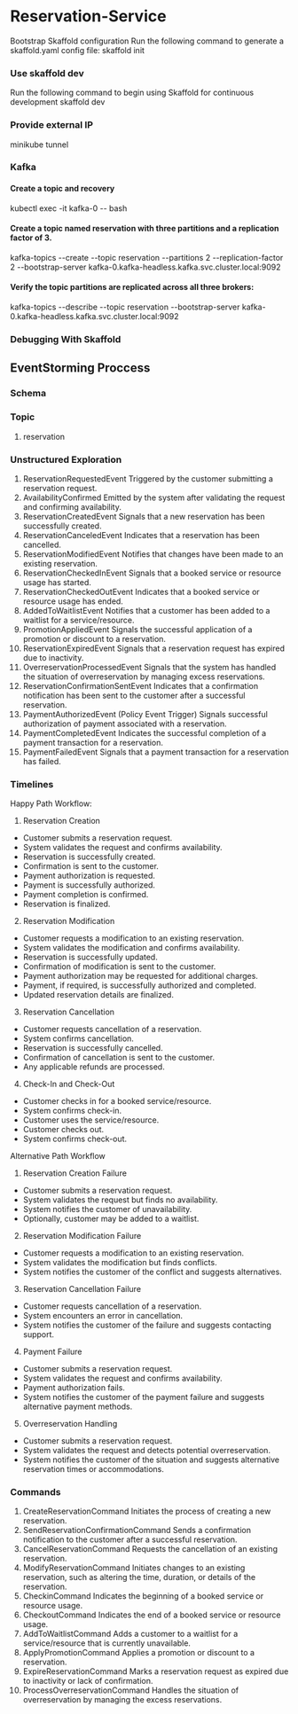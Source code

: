 # Reservation-Service
Bootstrap Skaffold configuration
Run the following command to generate a skaffold.yaml config file:
skaffold init

### Use skaffold dev
Run the following command to begin using Skaffold for continuous development
skaffold dev

### Provide external IP
minikube tunnel

### Kafka
#### Create a topic and recovery
kubectl exec -it kafka-0 -- bash

#### Create a topic named reservation with three partitions and a replication factor of 3.
kafka-topics --create --topic reservation --partitions 2 --replication-factor 2 --bootstrap-server kafka-0.kafka-headless.kafka.svc.cluster.local:9092

#### Verify the topic partitions are replicated across all three brokers:
kafka-topics --describe --topic reservation --bootstrap-server kafka-0.kafka-headless.kafka.svc.cluster.local:9092

### Debugging With Skaffold


## EventStorming Proccess
### Schema

### Topic
1. reservation

### Unstructured Exploration
1. ReservationRequestedEvent
Triggered by the customer submitting a reservation request.
2. AvailabilityConfirmed
Emitted by the system after validating the request and confirming availability.
1. ReservationCreatedEvent
Signals that a new reservation has been successfully created.
2. ReservationCanceledEvent
Indicates that a reservation has been cancelled.
3. ReservationModifiedEvent
Notifies that changes have been made to an existing reservation.
4. ReservationCheckedInEvent
Signals that a booked service or resource usage has started.
5. ReservationCheckedOutEvent
Indicates that a booked service or resource usage has ended.
6. AddedToWaitlistEvent
Notifies that a customer has been added to a waitlist for a service/resource.
7. PromotionAppliedEvent
Signals the successful application of a promotion or discount to a reservation.
8. ReservationExpiredEvent
Signals that a reservation request has expired due to inactivity.
9. OverreservationProcessedEvent
Signals that the system has handled the situation of overreservation by managing excess reservations.
10. ReservationConfirmationSentEvent
Indicates that a confirmation notification has been sent to the customer after a successful reservation.
11. PaymentAuthorizedEvent (Policy Event Trigger)
Signals successful authorization of payment associated with a reservation.
12. PaymentCompletedEvent
Indicates the successful completion of a payment transaction for a reservation.
13. PaymentFailedEvent
Signals that a payment transaction for a reservation has failed.

### Timelines
Happy Path Workflow:
1. Reservation Creation
- Customer submits a reservation request.
- System validates the request and confirms availability.
- Reservation is successfully created.
- Confirmation is sent to the customer.
- Payment authorization is requested.
- Payment is successfully authorized.
- Payment completion is confirmed.
- Reservation is finalized.
2. Reservation Modification
- Customer requests a modification to an existing reservation.
- System validates the modification and confirms availability.
- Reservation is successfully updated.
- Confirmation of modification is sent to the customer.
- Payment authorization may be requested for additional charges.
- Payment, if required, is successfully authorized and completed.
- Updated reservation details are finalized.
3. Reservation Cancellation
- Customer requests cancellation of a reservation.
- System confirms cancellation.
- Reservation is successfully cancelled.
- Confirmation of cancellation is sent to the customer.
- Any applicable refunds are processed.
4. Check-In and Check-Out
- Customer checks in for a booked service/resource.
- System confirms check-in.
- Customer uses the service/resource.
- Customer checks out.
- System confirms check-out.


Alternative Path Workflow
1. Reservation Creation Failure
- Customer submits a reservation request.
- System validates the request but finds no availability.
- System notifies the customer of unavailability.
- Optionally, customer may be added to a waitlist.
2. Reservation Modification Failure
- Customer requests a modification to an existing reservation.
- System validates the modification but finds conflicts.
- System notifies the customer of the conflict and suggests alternatives.
3. Reservation Cancellation Failure
- Customer requests cancellation of a reservation.
- System encounters an error in cancellation.
- System notifies the customer of the failure and suggests contacting support.
4. Payment Failure
- Customer submits a reservation request.
- System validates the request and confirms availability.
- Payment authorization fails.
- System notifies the customer of the payment failure and suggests alternative payment methods.
5. Overreservation Handling
- Customer submits a reservation request.
- System validates the request and detects potential overreservation.
- System notifies the customer of the situation and suggests alternative reservation times or accommodations.

### Commands
1. CreateReservationCommand
Initiates the process of creating a new reservation.
2. SendReservationConfirmationCommand
Sends a confirmation notification to the customer after a successful reservation.
3. CancelReservationCommand
Requests the cancellation of an existing reservation.
4. ModifyReservationCommand
Initiates changes to an existing reservation, such as altering the time, duration, or details of the reservation.
5. CheckinCommand
Indicates the beginning of a booked service or resource usage.
6. CheckoutCommand
Indicates the end of a booked service or resource usage.
7. AddToWaitlistCommand
Adds a customer to a waitlist for a service/resource that is currently unavailable.
8. ApplyPromotionCommand
Applies a promotion or discount to a reservation.
9. ExpireReservationCommand
Marks a reservation request as expired due to inactivity or lack of confirmation.
10. ProcessOverreservationCommand
Handles the situation of overreservation by managing the excess reservations.


